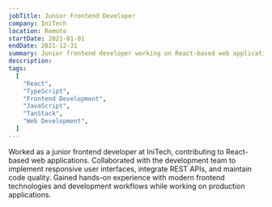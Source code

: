 ```yaml
---
jobTitle: Junior Frontend Developer
company: IniTech
location: Remote
startDate: 2021-01-01
endDate: 2021-12-31
summary: Junior frontend developer working on React-based web applications using modern development practices
description:
tags:
  [
    "React",
    "TypeScript",
    "Frontend Development",
    "JavaScript",
    "TanStack",
    "Web Development",
  ]
---
```


Worked as a junior frontend developer at IniTech, contributing to React-based web applications. Collaborated with the development team to implement responsive user interfaces, integrate REST APIs, and maintain code quality. Gained hands-on experience with modern frontend technologies and development workflows while working on production applications.
